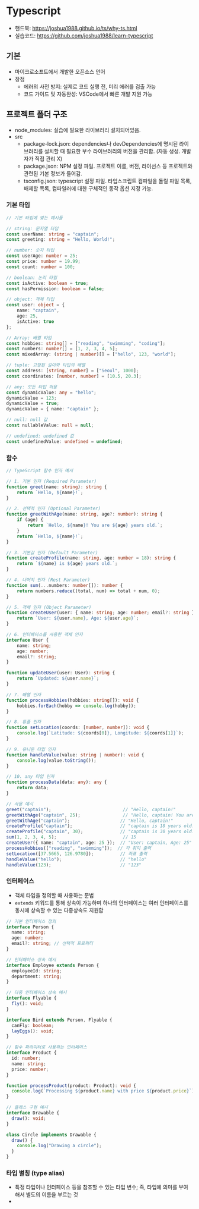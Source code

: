 # Typescript

- 핸드북: https://joshua1988.github.io/ts/why-ts.html
- 실습코드: https://github.com/joshua1988/learn-typescript

## 기본 
- 마이크로소프트에서 개발한 오픈소스 언어
- 장점
  - 에러의 사전 방지: 실제로 코드 실행 전, 미리 에러를 검출 가능
  - 코드 가이드 및 자동완성: VSCode에서 빠른 개발 지원 가능

## 프로젝트 폴더 구조
- node_modules: 실습에 필요한 라이브러리 설치되어있음. 
- src
  - package-lock.json: dependencies나 devDependencies에 명시된 라이브러리를 설치할 때 필요한 부수 라이브러리의 버전을 관리함. (자동 생성. 개발자가 직접 관리 X)
  - package.json: NPM 설정 파일. 프로젝트 이름, 버전, 라이선스 등 프로젝트와 관련된 기본 정보가 들어감. 
  - tsconfig.json: typescript 설정 파일. 타입스크립트 컴파일을 돌릴 파일 목록, 배제할 목록, 컴파일러에 대한 구체적인 동작 옵션 지정 가능.


### 기본 타입
```typescript
// 기본 타입에 맞는 예시들

// string: 문자열 타입
const userName: string = "captain";
const greeting: string = "Hello, World!";

// number: 숫자 타입
const userAge: number = 25;
const price: number = 19.99;
const count: number = 100;

// boolean: 논리 타입
const isActive: boolean = true;
const hasPermission: boolean = false;

// object: 객체 타입
const user: object = { 
    name: "captain", 
    age: 25,
    isActive: true 
};

// Array: 배열 타입
const hobbies: string[] = ["reading", "swimming", "coding"];
const numbers: number[] = [1, 2, 3, 4, 5];
const mixedArray: (string | number)[] = ["hello", 123, "world"];

// tuple: 고정된 길이와 타입의 배열
const address: [string, number] = ["Seoul", 1000];
const coordinates: [number, number] = [10.5, 20.3];

// any: 모든 타입 허용
const dynamicValue: any = "hello";
dynamicValue = 123;
dynamicValue = true;
dynamicValue = { name: "captain" };

// null: null 값
const nullableValue: null = null;

// undefined: undefined 값
const undefinedValue: undefined = undefined;
```

### 함수
```typescript
// TypeScript 함수 인자 예시

// 1. 기본 인자 (Required Parameter)
function greet(name: string): string {
    return `Hello, ${name}!`;
}

// 2. 선택적 인자 (Optional Parameter)
function greetWithAge(name: string, age?: number): string {
    if (age) {
        return `Hello, ${name}! You are ${age} years old.`;
    }
    return `Hello, ${name}!`;
}

// 3. 기본값 인자 (Default Parameter)
function createProfile(name: string, age: number = 18): string {
    return `${name} is ${age} years old.`;
}

// 4. 나머지 인자 (Rest Parameter)
function sum(...numbers: number[]): number {
    return numbers.reduce((total, num) => total + num, 0);
}

// 5. 객체 인자 (Object Parameter)
function createUser(user: { name: string; age: number; email?: string }): string {
    return `User: ${user.name}, Age: ${user.age}`;
}

// 6. 인터페이스를 사용한 객체 인자
interface User {
    name: string;
    age: number;
    email?: string;
}

function updateUser(user: User): string {
    return `Updated: ${user.name}`;
}

// 7. 배열 인자
function processHobbies(hobbies: string[]): void {
    hobbies.forEach(hobby => console.log(hobby));
}

// 8. 튜플 인자
function setLocation(coords: [number, number]): void {
    console.log(`Latitude: ${coords[0]}, Longitude: ${coords[1]}`);
}

// 9. 유니온 타입 인자
function handleValue(value: string | number): void {
    console.log(value.toString());
}

// 10. any 타입 인자
function processData(data: any): any {
    return data;
}

// 사용 예시
greet("captain");                           // "Hello, captain!"
greetWithAge("captain", 25);                // "Hello, captain! You are 25 years old."
greetWithAge("captain");                   // "Hello, captain!"
createProfile("captain");                  // "captain is 18 years old."
createProfile("captain", 30);              // "captain is 30 years old."
sum(1, 2, 3, 4, 5);                         // 15
createUser({ name: "captain", age: 25 });  // "User: captain, Age: 25"
processHobbies(["reading", "swimming"]);  // 각 취미 출력
setLocation([37.5665, 126.9780]);          // 좌표 출력
handleValue("hello");                      // "hello"
handleValue(123);                          // "123"
```

### 인터페이스
- 객체 타입을 정의할 때 사용하는 문법 
- `extends` 키워드를 통해 상속이 가능하며 하나의 인터페이스는 여러 인터페이스를 동시에 상속할 수 있는 다중상속도 지원함
```typescript
// 기본 인터페이스 정의
interface Person {
  name: string;
  age: number;
  email?: string; // 선택적 프로퍼티
}

// 인터페이스 상속 예시
interface Employee extends Person {
  employeeId: string;
  department: string;
}

// 다중 인터페이스 상속 예시
interface Flyable {
  fly(): void;
}

interface Bird extends Person, Flyable {
  canFly: boolean;
  layEggs(): void;
}

// 함수 파라미터로 사용하는 인터페이스
interface Product {
  id: number;
  name: string;
  price: number;
}

function processProduct(product: Product): void {
  console.log(`Processing ${product.name} with price ${product.price}`);
}

// 클래스 구현 예시
interface Drawable {
  draw(): void;
}

class Circle implements Drawable {
  draw() {
    console.log("Drawing a circle");
  }
}
```

### 타입 별칭 (type alias)
- 특정 타입이나 인터페이스 등을 참조할 수 있는 타입 변수; 즉, 타입에 의미를 부여해서 별도의 이름을 부르는 것
- 










